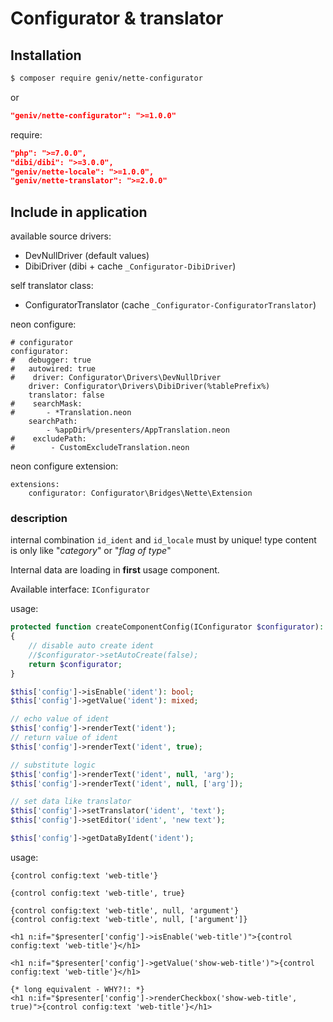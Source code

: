 Configurator & translator
=========================

Installation
------------

```sh
$ composer require geniv/nette-configurator
```
or
```json
"geniv/nette-configurator": ">=1.0.0"
```

require:
```json
"php": ">=7.0.0",
"dibi/dibi": ">=3.0.0",
"geniv/nette-locale": ">=1.0.0",
"geniv/nette-translator": ">=2.0.0"
```

Include in application
----------------------

available source drivers:
- DevNullDriver (default values)
- DibiDriver (dibi + cache `_Configurator-DibiDriver`)

self translator class:
- ConfiguratorTranslator (cache `_Configurator-ConfiguratorTranslator`)

neon configure:
```neon
# configurator
configurator:
#   debugger: true
#   autowired: true
#    driver: Configurator\Drivers\DevNullDriver
    driver: Configurator\Drivers\DibiDriver(%tablePrefix%)
    translator: false
#    searchMask: 
#       - *Translation.neon
    searchPath:
        - %appDir%/presenters/AppTranslation.neon
#    excludePath:
#        - CustomExcludeTranslation.neon
```

neon configure extension:
```neon
extensions:
    configurator: Configurator\Bridges\Nette\Extension
```

### description
internal combination `id_ident` and `id_locale` must by unique! type content is only like "_category_" or "_flag of type_"

Internal data are loading in **first** usage component.

Available interface: `IConfigurator`

usage:
```php
protected function createComponentConfig(IConfigurator $configurator): IConfigurator
{
    // disable auto create ident
    //$configurator->setAutoCreate(false);
    return $configurator;
}
```

```php
$this['config']->isEnable('ident'): bool;
$this['config']->getValue('ident'): mixed;

// echo value of ident
$this['config']->renderText('ident');
// return value of ident
$this['config']->renderText('ident', true);

// substitute logic
$this['config']->renderText('ident', null, 'arg');
$this['config']->renderText('ident', null, ['arg']);

// set data like translator
$this['config']->setTranslator('ident', 'text');
$this['config']->setEditor('ident', 'new text');

$this['config']->getDataByIdent('ident');
```

usage:
```latte
{control config:text 'web-title'}

{control config:text 'web-title', true}

{control config:text 'web-title', null, 'argument'}
{control config:text 'web-title', null, ['argument']}

<h1 n:if="$presenter['config']->isEnable('web-title')">{control config:text 'web-title'}</h1>

<h1 n:if="$presenter['config']->getValue('show-web-title')">{control config:text 'web-title'}</h1>

{* long equivalent - WHY?!: *}
<h1 n:if="$presenter['config']->renderCheckbox('show-web-title', true)">{control config:text 'web-title'}</h1>
```
